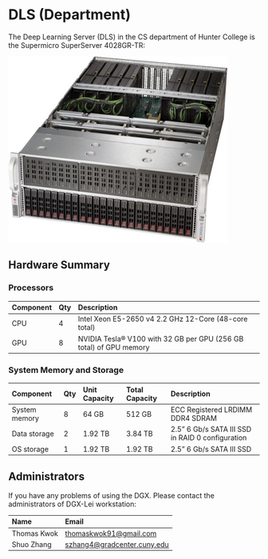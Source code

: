 # DLS \(Department\)

The Deep Learning Server \(DLS\) in the CS department of Hunter College is the Supermicro SuperServer 4028GR-TR:

![](../../.gitbook/assets/sys-4028gr-tr_top_detailed.jpg)

## Hardware Summary

### Processors

| Component | Qty | Description |
| :--- | :--- | :--- |
| CPU | 4 | Intel Xeon E5-2650 v4 2.2 GHz 12-Core \(48-core total\) |
| GPU | 8 | NVIDIA Tesla® V100 with 32 GB per GPU \(256 GB total\) of GPU memory |

### System Memory and Storage

| Component | Qty | Unit Capacity | Total Capacity | Description |
| :--- | :--- | :--- | :--- | :--- |
| System memory | 8 | 64 GB | 512 GB | ECC Registered LRDIMM DDR4 SDRAM |
| Data storage | 2 | 1.92 TB | 3.84 TB | 2.5” 6 Gb/s SATA III SSD in RAID 0 configuration |
| OS storage | 1 | 1.92 TB | 1.92 TB | 2.5” 6 Gb/s SATA III SSD |

## Administrators

If you have any problems of using the DGX. Please contact the administrators of DGX-Lei workstation:

| Name | Email |
| :--- | :--- |
| Thomas Kwok |  [thomaskwok91@gmail.com](mailto:thomaskwok91@gmail.com) |
| Shuo Zhang | [szhang4@gradcenter.cuny.edu](mailto:szhang4@gradcenter.cuny.edu) |

